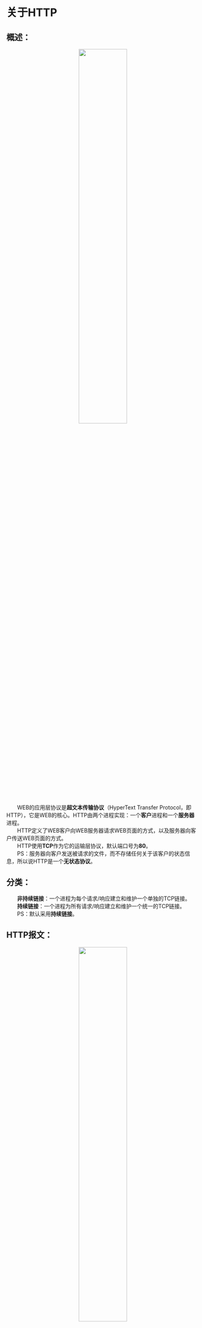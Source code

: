 # 关于HTTP

## 概述：

 <div align=center>
    <img src="http://ww4.sinaimg.cn/large/006tNc79ly1g3b9dsz86tj30ez04w0sm.jpg" width="50%"/>
    <br>
 </div>

&emsp;&emsp;WEB的应用层协议是**超文本传输协议**（HyperText Transfer Protocol，即HTTP），它是WEB的核心。HTTP由两个进程实现：一个**客户**进程和一个**服务器**进程。  
&emsp;&emsp;HTTP定义了WEB客户向WEB服务器请求WEB页面的方式，以及服务器向客户传送WEB页面的方式。  
&emsp;&emsp;HTTP使用**TCP**作为它的运输层协议，默认端口号为**80**。  
&emsp;&emsp;PS：服务器向客户发送被请求的文件，而不存储任何关于该客户的状态信息，所以说HTTP是一个**无状态协议**。

## 分类：

&emsp;&emsp;**非持续链接**：一个进程为每个请求/响应建立和维护一个单独的TCP链接。  
&emsp;&emsp;**持续链接**：一个进程为所有请求/响应建立和维护一个统一的TCP链接。  
&emsp;&emsp;PS：默认采用**持续链接**。

## HTTP报文：

 <div align=center>
    <img src="http://ww1.sinaimg.cn/large/006tNc79ly1g3b8zv15kuj30hs079q34.jpg" width="50%"/>
    <br>
 </div>

### 请求报文： 

#### 格式：

    <method> <request-URL> <version>（请求行）
    <headers>（头部）
    <entity-body>（请求体）

##### 请求行：

 &emsp;&emsp;请求报文请求服务器对资源进行一些操作。请求行（即请求报文的起始行），包含一个方法和一个请求URL，这个方法描述了服务器应该执行的操作，请求URL描述了要对哪个资源执行这个方法。请求行中包含HTTP的版本，用来告知服务器，客户端使用的是那种HTTP。如下例子：

 <div align=center>
    <img src="http://ww1.sinaimg.cn/large/006tNc79ly1g3bbkybv7yj306r03adfp.jpg" width="30%"/>
    <br>
 </div>

 &emsp;&emsp;[方法](#method)（method）：客户端希望服务器对资源执行的动作，是一个单独的词，如GET,POST等。  

 &emsp;&emsp;请求URL（request-URL）：命名了所请求资源，或者URL路径组件的完整URL。如果直接与服务器进行对话，只要URL的路径组件是资源的绝对路径，通常就不会有什么问题——服务器可以假定自己是URL的主机/端口。  

 &emsp;&emsp;版本(version)：报文所使用的HTTP版本，其格式如下：HTTP/. 其中主要版本号(major)和次要版本号(minor)都是整数。版本号会以http/x、y的形式出现在请求和响应报文的起始行中，为应用程序提供了一种将自己遵循的协议版本告知对方的方式通信时最好使请求和响应的版本号保持一致，否则很容易造成误解，使程序无法识别。PS：版本号不会被当做分数处理，每个数字都是独立的，比如，HTTP/2.22版本高于HTTP/2.3。

##### 头部：  

 &emsp;&emsp;首部（header）：可以有另个或多个首部，每个首部都包含一个名字，后面跟着一个冒号（;），然后是一个可选的空格，接着是一个值，最后是一个CRLF。首部是由一个空行（CRLF）结束的，表示了首部列表的结束和实体主体部分的开始。  

 &emsp;&emsp;首部延续行：将长的首部行分为多行可以提高可读性，多出来的每行前面至少要有一个空格或制表符（tab）。

##### 请求体：

  &emsp;&emsp;实体的主体部分（entity-body）：实体的主体部分包含一个由任意数据组成的数据块。并不是所有的报文都包含实体的主体部分，有时候，报文只是以一个CRLF结束。HTTP报文可以承载很多类型的数字数据：图片、视频、HTML文档、软件应用程序、信用卡事务、电子邮件等。

 <div align=center>
    <img src="http://ww3.sinaimg.cn/large/006tNc79ly1g3b94rbxkcj30hs06x74g.jpg" width="50%"/>
    <br>
 </div>

### 响应报文：

#### 格式：

    <version><status><reason-phrase>（状态行）
    <headers>（头部）
    <entity-body>（响应体）

##### 状态行：

 &emsp;&emsp;响应报文承载了状态信息和操作产生的所有结果数据，将其返回给客户端。响应行（即响应报文的起始行），包含了响应报文使用的HTTP版本、数字状态码，以及描述操作状态的文本形式的原因短语。这些字段都由空格符进行分隔，如下例子:

 <div align=center>
    <img src="http://ww1.sinaimg.cn/large/006tNc79ly1g3bbmouhd6j308c03p0sn.jpg" width="30%"/>
    <br>
 </div>
 
 &emsp;&emsp;版本(version)：同上。  

 &emsp;&emsp;[状态码](#code)（status-code）：这三位数字描述了请求过程中所发生的情况。每个状态码的第一位数字用于描述状态的一般类型（“成功”、“出错”等）。
 
 &emsp;&emsp;原因短语（reason-phrase）：数字状态码的可读版本，包含行种植序列之前的所有文本。原因短语只对人类有意义。原因短语为状态码提供了文本形式的解释，和状态码成对出现，是状态码的可读版本，应用程序将其传给客户，说明在请求期间发生了什么。

##### 头部：  

 &emsp;&emsp;首部（header）：同上。

##### 响应体：
 
 &emsp;&emsp;实体的主体部分（entity-body）：同上。

### 补充：

#### <span id="method">方法</span>：

|整体范围|已定义范围|分类|
|:-:|:-:|:-:|
|GET|从服务器获取一份文档|否|
|HEAD|只从服务器获取文档的首部|否|
|POST|向服务器发送需要处理的数据|是|
|PUT|将请求的主体部分存储在服务器上|是|
|TRACE|对可能经过代理服务器传送到服务器上去的报文进行追踪|否|
|OPTIONS|决定可以在服务器上执行哪些方法|否|
|DELETE|从服务器上删除一份文档|否|

#### <span id="code">状态码</span>：

|整体范围|已定义范围|分类|
|:-:|:-:|:-:|
|100~199|100~101|信息提示|
|200~299|200~206|成功|
|300~399|300~305|重定向|
|400~499|400~415|客户端错误|
|500~599|500~505|服务器错误|

## Cookie：

&emsp;&emsp;HTTP协议是**无状态**协议，换句话说，服务器无法判断两个HTTP请求是否来自同一个用户，即使两个HTTP请求真的来自同一个用户。  
&emsp;&emsp;然而，一个HTTP服务器通常希望能够识别用户，可能是希望限制用户的访问，或者希望把内容与用户联系起来，总之，服务器想通过HTTP报文中的某些信息来判断发起HTTP请求的用户的身份，这就是Cookie。  

&emsp;&emsp;Cookie由四部分组成：  

* 在HTTP响应报文中的一个Cookie首部行。
* 在HTTP请求报文中的一个Cookie首部行。
* 在客户端系统中保留一个Cookie文件，并由用户浏览器进行管理。
* 位于Web服务器主机上的后端数据库。  

 <div align=center>
    <img src="http://ww3.sinaimg.cn/large/006tNc79gy1g3ceko0j6cj30g508c74f.jpg" width="70%"/>
    <br>
 </div> 

&emsp;&emsp;Cookie可以用于标识一个用户。用户首次访问一个站点时，需要提供一个用户标识，在后续的会话中，浏览器向服务器传递一个Cookie首部，从而向该服务器标识了用户。因此Cookie可以在无状态的HTTP之上建立一个用户会话层。  
&emsp;&emsp;但是结合Cookie和用户提供的账户信息，WEB站点可以知道很多关于用户的信息，并且将这些信息卖给第三方。

## 代理服务器

&emsp;&emsp;代理服务器（proxy server）是能够代表初始WEB服务器来满足HTTP请求的网络实体。代理服务器有自己的磁盘存储空间，并在存储空间中保存最近请求过的对象的**副本**。可以配置用户的浏览器，使得用户的HTTP请求首先指向代理服务器。  
&emsp;&emsp;代理服务器可以大大减少对客户请求的响应时间，特别是当客户与初始服务器之间的瓶颈带宽远低于客户与代理服务器之间的瓶颈带宽时更是如此。代理服务器可以大大减少一个机构的接入链路到因特网的通信量，通过减少通信量，该机构就不必增加过多的带宽，因此降低了费用。

## 条件GET方法：

&emsp;&emsp;尽管代理服务器减少了用户的响应时间，但引入了一个新的问题，即存放在代理服务器中的对象副本可能是陈旧的。换句话说，初始服务器上的对象已经被更新，而代理服务器上的对象并没有更新。  
&emsp;&emsp;解决方案就是使用条件GET方法： 

* 请求报文使用GET方法。
* 请求报文中包含一个“if-Modified-Since：”首部行。该HTTP请求报文就是一个条件GET请求报文。

&emsp;&emsp;**使用方法**：

&emsp;&emsp;客户端向服务器发送一个包询问是否在上一次访问网站的时间后是否更改了页面，如果服务器没有更新，显然不需要把整个网页传给客户端，客户端只要使用本地缓存即可，如果服务器对照客户端给出的时间已经更新了客户端请求的网页，则发送这个更新了的网页给用户。

 <div align=center>
    <img src="http://ww4.sinaimg.cn/large/006tNc79gy1g3cevqurjuj30kh03p3yb.jpg" width="70%"/>
    <br>
 </div> 

&emsp;&emsp;第一次请求时，服务器端返回请求数据，之后的请求，服务器根据请求中的 If-Modified-Since 字段判断响应文件没有更新，如果没有更新，服务器返回一个 304 Not Modified响应，告诉浏览器请求的资源在浏览器上没有更新，可以使用已缓存的上次获取的文件。

 <div align=center>
    <img src="http://ww2.sinaimg.cn/large/006tNc79gy1g3ceyzgko8j30kh06qjr9.jpg" width="70%"/>
    <br>
 </div> 

&emsp;&emsp;如果服务器端资源已经更新的话，就返回正常的响应。


